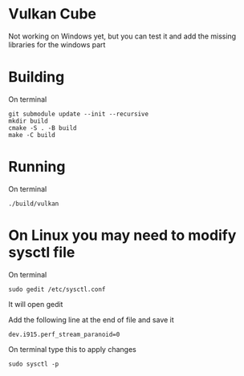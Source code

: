 
# Vulkan Cube

Not working on Windows yet, but you can test it and add the missing libraries for the windows part

# Building
On terminal

    git submodule update --init --recursive
    mkdir build
    cmake -S . -B build
    make -C build

# Running
On terminal

    ./build/vulkan


# On Linux you may need to modify sysctl file
    
On terminal
    
    sudo gedit /etc/sysctl.conf

It will open gedit

Add the following line at the end of file and save it
    
    dev.i915.perf_stream_paranoid=0


On terminal type this to apply changes

    sudo sysctl -p